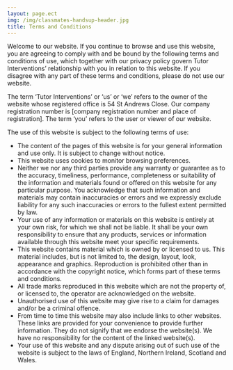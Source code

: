 ```yaml
---
layout: page.ect
img: /img/classmates-handsup-header.jpg
title: Terms and Conditions
---
```

Welcome to our website. If you continue to browse and use this website, you are agreeing to comply with and be bound by the following terms and conditions of use, which together with our privacy policy govern Tutor Interventions’ relationship with you in relation to this website. If you disagree with any part of these terms and conditions, please do not use our website.

The term ‘Tutor Interventions’ or ‘us’ or ‘we’ refers to the owner of the website whose registered office is 54 St Andrews Close. Our company registration number is [company registration number and place of registration]. The term ‘you’ refers to the user or viewer of our website.

The use of this website is subject to the following terms of use:

* The content of the pages of this website is for your general information and use only. It is subject to change without notice.
* This website uses cookies to monitor browsing preferences.
* Neither we nor any third parties provide any warranty or guarantee as to the accuracy, timeliness, performance, completeness or suitability of the information and materials found or offered on this website for any particular purpose. You acknowledge that such information and materials may contain inaccuracies or errors and we expressly exclude liability for any such inaccuracies or errors to the fullest extent permitted by law.
* Your use of any information or materials on this website is entirely at your own risk, for which we shall not be liable. It shall be your own responsibility to ensure that any products, services or information available through this website meet your specific requirements.
* This website contains material which is owned by or licensed to us. This material includes, but is not limited to, the design, layout, look, appearance and graphics. Reproduction is prohibited other than in accordance with the copyright notice, which forms part of these terms and conditions.
* All trade marks reproduced in this website which are not the property of, or licensed to, the operator are acknowledged on the website.
* Unauthorised use of this website may give rise to a claim for damages and/or be a criminal offence.
* From time to time this website may also include links to other websites. These links are provided for your convenience to provide further information. They do not signify that we endorse the website(s). We have no responsibility for the content of the linked website(s).
* Your use of this website and any dispute arising out of such use of the website is subject to the laws of England, Northern Ireland, Scotland and Wales.